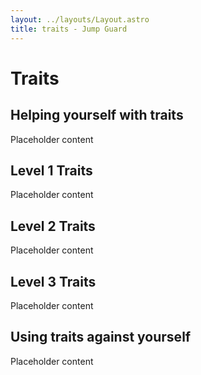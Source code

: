 ```yaml
---
layout: ../layouts/Layout.astro
title: traits - Jump Guard
---
```


# Traits

## Helping yourself with traits

Placeholder content

## Level 1 Traits

Placeholder content

## Level 2 Traits

Placeholder content

## Level 3 Traits

Placeholder content

## Using traits against yourself

Placeholder content
